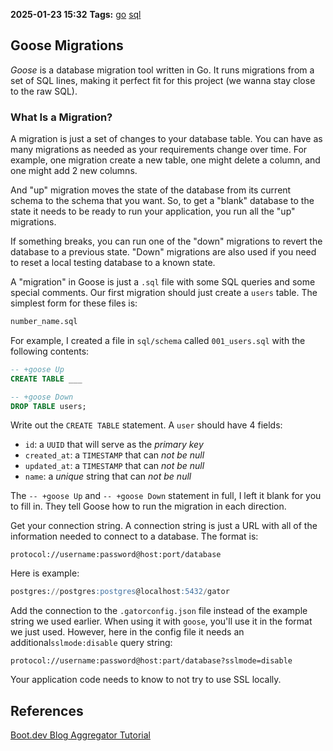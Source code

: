 **2025-01-23 15:32**
**Tags:** [go](../3%20-%20indexes/go.md) [sql](../2%20-%20tags/sql.md)

## Goose Migrations
*Goose* is a database migration tool written in Go. It runs migrations from a set of SQL lines, making it perfect fit for this project (we wanna stay close to the raw SQL).

### What Is a Migration?
A migration is just a set of changes to your database table. You can have as many migrations as needed as your requirements change over time. For example, one migration create a new table, one might delete a column, and one might add 2 new columns.

And "up" migration moves the state of the database from its current schema to the schema that you want. So, to get a "blank" database to the state it needs to be ready to run your application, you run all the "up" migrations.

If something breaks, you can run one of the "down" migrations to revert the database to a previous state. "Down" migrations are also used if you need to reset a local testing database to a known state.

A "migration" in Goose is just a `.sql` file with some SQL queries and some special comments. Our first migration should just create a `users` table. The simplest form for these files is:

```sql
number_name.sql
```

For example, I created a file in `sql/schema` called `001_users.sql` with the following contents:

```sql
-- +goose Up
CREATE TABLE ___

-- +goose Down
DROP TABLE users;
```

Write out the `CREATE TABLE` statement. A `user` should have 4 fields:
- `id`: a `UUID` that will serve as the *primary key*
- `created_at`: a `TIMESTAMP` that can *not be null*
- `updated_at`: a `TIMESTAMP` that can *not be null*
- `name`: a *unique* string that can *not be null*

The `-- +goose Up` and `-- +goose Down` statement in full, I left it blank for you to fill in. They tell Goose how to run the migration in each direction.

Get your connection string. A connection string is just a URL with all of the information needed to connect to a database. The format is:

```shell
protocol://username:password@host:port/database
```

Here is example:

```sql
postgres://postgres:postgres@localhost:5432/gator
```

Add the connection to the `.gatorconfig.json` file instead of the example string we used earlier. When using it with `goose`, you'll use it in the format we just used. However, here in the config file it needs an additional`sslmode:disable` query string:

```shell
protocol://username:password@host:part/database?sslmode=disable
```

Your application code needs to know to not try to use SSL locally.
## References
[Boot.dev Blog Aggregator Tutorial](https://www.boot.dev/lessons/d049abb2-c733-4986-a33a-73f05e2ea06c)